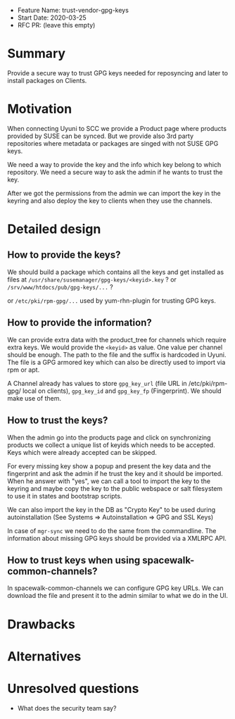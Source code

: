 - Feature Name: trust-vendor-gpg-keys
- Start Date: 2020-03-25
- RFC PR: (leave this empty)

# Summary
[summary]: #summary

Provide a secure way to trust GPG keys needed for reposyncing and later to install packages on Clients.

# Motivation
[motivation]: #motivation

When connecting Uyuni to SCC we provide a Product page where products provided by SUSE can be synced.
But we provide also 3rd party repositories where metadata or packages are singed with not SUSE GPG keys.

We need a way to provide the key and the info which key belong to which repository.
We need a secure way to ask the admin if he wants to trust the key.

After we got the permissions from the admin we can import the key in the keyring and also deploy the key
to clients when they use the channels.

# Detailed design
[design]: #detailed-design

## How to provide the keys?

We should build a package which contains all the keys and get installed as files at `/usr/share/susemanager/gpg-keys/<keyid>.key` ?
or `/srv/www/htdocs/pub/gpg-keys/...` ?

or `/etc/pki/rpm-gpg/...` used by yum-rhn-plugin for trusting GPG keys.

## How to provide the information?

We can provide extra data with the product_tree for channels which require extra keys.
We would provide the `<keyid>` as value. One value per channel should be enough.
The path to the file and the suffix is hardcoded in Uyuni.
The file is a GPG armored key which can also be directly used to import via rpm or apt.

A Channel already has values to store `gpg_key_url` (file URL in /etc/pki/rpm-gpg/ local on clients),
`gpg_key_id` and `gpg_key_fp` (Fingerprint). We should make use of them.

## How to trust the keys?

When the admin go into the products page and click on synchronizing products we collect a unique list of keyids
which needs to be accepted. Keys which were already accepted can be skipped.

For every missing key show a popup and present the key data and the fingerprint and ask the admin if he trust the key
and it should be imported. When he answer with "yes", we can call a tool to import the key to the keyring and maybe
copy the key to the public webspace or salt filesystem to use it in states and bootstrap scripts.

We can also import the key in the DB as "Crypto Key" to be used during autoinstallation
(See Systems => Autoinstallation => GPG and SSL Keys)

In case of `mgr-sync` we need to do the same from the commandline. The information about missing GPG keys should be
provided via a XMLRPC API.


## How to trust keys when using spacewalk-common-channels?

In spacewalk-common-channels we can configure GPG key URLs. We can download the file and present it to the admin
similar to what we do in the UI.


# Drawbacks
[drawbacks]: #drawbacks


# Alternatives
[alternatives]: #alternatives


# Unresolved questions
[unresolved]: #unresolved-questions

- What does the security team say?

